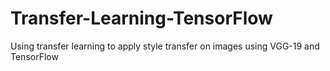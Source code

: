 # Transfer-Learning-TensorFlow

Using transfer learning to apply style transfer on images using VGG-19 and TensorFlow

